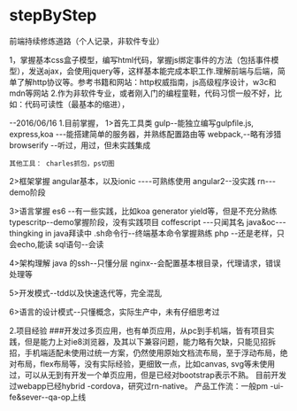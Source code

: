 # stepByStep
前端持续修炼道路（个人记录，非软件专业）

1，掌握基本css盒子模型，编写html代码，掌握js绑定事件的方法（包括事件模型），发送ajax，会使用jquery等，这样基本能完成本职工作.理解前端与后端，简单了解http协议等。参考书籍和网站：http权威指南，js高级程序设计，w3c和mdn等网站
2.作为非软件专业，或者刚入门的编程童鞋，代码习惯一般不好，比如：代码可读性（最基本的缩进），

--2016/06/16
1.目前掌握，
  1>首先工具类
    gulp--能独立编写gulpfile.js,
    express,koa ---能搭建简单的服务器，并熟练配置路由等
    webpack,--略有涉猎
    browserify --听过，用过，但未实践集成
    
    其他工具： charles抓包，ps切图
    
    
  2>框架掌握
      angular基本，以及ionic ----可熟练使用
      angular2--没实践
      rn---demo阶段
      
  3>语言掌握
      es6 --有一些实践，比如koa generator yield等，但是不充分熟练
      typescritp--demo掌握阶段，没有实践项目
      coffescript ---只闻其名
      java&oc---thingking in java拜读中
      .sh命令行--终端基本命令掌握熟练
      php --还是老样，只会echo,能读
      sql语句--会读
  
  4>架构理解
    java 的ssh--只懂分层
    nginx--会配置基本根目录，代理请求，错误处理等
  
  
  5>开发模式--tdd以及快速迭代等，完全混乱
    
  6>语言的设计模式--只懂概念，实际生产中，未有仔细思考过
  
  2.项目经验
    ###开发过多页应用，也有单页应用，从pc到手机端，皆有项目实践，但是能力上对ie8浏览器，及其以下兼容问题，能力略有欠缺，只能见招拆招，手机端适配未使用过统一方案，仍然使用原始文档流布局，至于浮动布局，绝对布局，flex布局等，没有实际经验，更细致一点，比如canvas, svg等未使用过，可以从无到有开发一个单页应用，但是已经对bootstrap表示不熟。
    目前开发过webapp已经hybrid -cordova，研究过rn-native。
    产品工作流：一般pm -ui-fe&sever--qa-op上线

  
  
      
      
      


